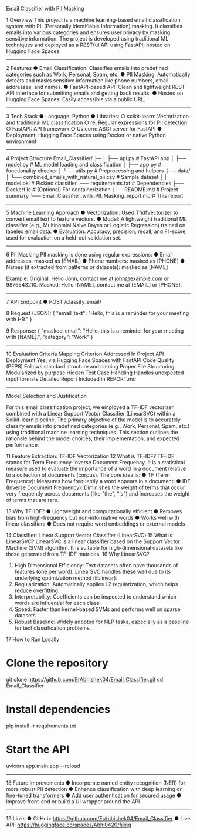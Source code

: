Email Classifier with PII Masking
 
1       Overview
This project is a machine learning-based email classification system with PII (Personally Identifiable Information) masking. It classifies emails into various categories and ensures user privacy by masking sensitive information. The project is developed using traditional ML techniques and deployed as a RESTful API using FastAPI, hosted on Hugging Face Spaces.
________________________________________
2      Features
●	Email Classification: Classifies emails into predefined categories such as Work, Personal, Spam, etc.
●	PII Masking: Automatically detects and masks sensitive information like phone numbers, email addresses, and names.
●	FastAPI-based API: Clean and lightweight REST API interface for submitting emails and getting back results.
●	Hosted on Hugging Face Spaces: Easily accessible via a public URL.
________________________________________
3      Tech Stack
●	Language: Python
●	Libraries:
○	scikit-learn: Vectorization and traditional ML classification
○	re: Regular expressions for PII detection
○	FastAPI: API framework
○	Uvicorn: ASGI server for FastAPI
●	Deployment: Hugging Face Spaces using Docker or native Python environment
________________________________________



4      Project Structure
Email_Classifier/
├─
│   ├── api.py              # FastAPI app
│   ├── model.py          # ML model loading and classification
│   ├── app.py              # functionality checker
│   └── utils.py             # Preprocessing and helpers
├── data/
│   └── combined_emails_with_natural_pii.csv       	# Sample dataset
│    | model.pkl    # Pickled classifier
├── requirements.txt     	# Dependencies
├── Dockerfile           	# (Optional) For containerization
├── README.md            	# Project summary
└── Email_Classifier_with_PII_Masking_report.md            	# This report
________________________________________
5      Machine Learning Approach
●	Vectorization: Used TfidfVectorizer to convert email text to feature vectors.
●	Model: A lightweight traditional ML classifier (e.g., Multinomial Naive Bayes or Logistic Regression) trained on labeled email data.
●	Evaluation: Accuracy, precision, recall, and F1-score used for evaluation on a held-out validation set.
________________________________________
6      PII Masking
PII masking is done using regular expressions:
●	Email addresses: masked as [EMAIL]
●	Phone numbers: masked as [PHONE]
●	Names (if extracted from patterns or datasets): masked as [NAME]
 
 
Example:
Original: Hello John, contact me at john@example.com or 9876543210.
Masked:   Hello [NAME], contact me at [EMAIL] or [PHONE].
________________________________________
 
 
7       API Endpoint
●	POST /classify_email/
 
 
8      Request (JSON):
{
  "email_text": "Hello, this is a reminder for your meeting with HR."
}
 
9      Response:
{
  "masked_email": "Hello, this is a reminder for your meeting with [NAME].",
  "category": "Work"
}
________________________________________
 
10   Evaluation Criteria Mapping
Criterion	Addressed In Project
API Deployment	Yes, via Hugging Face Spaces with FastAPI
Code Quality (PEP8)	Follows standard structure and naming
Proper File Structuring	Modularized by purpose
Hidden Test Case Handling	Handles unexpected input formats
Detailed Report	Included in REPORT.md
________________________________________
 
 
 
Model Selection and Justification
 
For this email classification project, we employed a TF-IDF vectorizer combined with a Linear Support Vector Classifier (LinearSVC) within a Scikit-learn pipeline. The primary objective of the model is to accurately classify emails into predefined categories (e.g., Work, Personal, Spam, etc.) using traditional machine learning techniques. This section outlines the rationale behind the model choices, their implementation, and expected performance.
 
11   Feature Extraction: TF-IDF Vectorization
12  What is TF-IDF?
TF-IDF stands for Term Frequency-Inverse Document Frequency. It is a statistical measure used to evaluate the importance of a word in a document relative to a collection of documents (corpus). The core idea is:
●	TF (Term Frequency): Measures how frequently a word appears in a document.
●	IDF (Inverse Document Frequency): Diminishes the weight of terms that occur very frequently across documents (like "the", "is") and increases the weight of terms that are rare.
 
13  Why TF-IDF?
●	Lightweight and computationally efficient
●	Removes bias from high-frequency but non-informative words
●	Works well with linear classifiers
●	Does not require word embeddings or external models
 
14  Classifier: Linear Support Vector Classifier (LinearSVC)
15  What is LinearSVC?
LinearSVC is a linear classifier based on the Support Vector Machine (SVM) algorithm. It is suitable for high-dimensional datasets like those generated from TF-IDF matrices.
16  Why LinearSVC?
1.	High Dimensional Efficiency: Text datasets often have thousands of features (one per word). LinearSVC handles these well due to its underlying optimization method (liblinear).
2.	Regularization: Automatically applies L2 regularization, which helps reduce overfitting.
3.	Interpretability: Coefficients can be inspected to understand which words are influential for each class.
4.	Speed: Faster than kernel-based SVMs and performs well on sparse datasets.
5.	Robust Baseline: Widely adopted for NLP tasks, especially as a baseline for text classification problems.
 
 
 
 
 
 

17   How to Run Locally
 
# Clone the repository
git clone https://github.com/ErAbhishek04/Email_Classifier.git
cd Email_Classifier
 
# Install dependencies
pip install -r requirements.txt
 
# Start the API
uvicorn app.main:app --reload
________________________________________
18   Future Improvements
●	Incorporate named entity recognition (NER) for more robust PII detection
●	Enhance classification with deep learning or fine-tuned transformers
●	Add user authentication for secured usage
●	Improve front-end or build a UI wrapper around the API
________________________________________
19   Links
●	GitHub:  https://github.com/ErAbhishek04/Email_Classifier
●	Live API: https://huggingface.co/spaces/Abhi0420/filing
 

